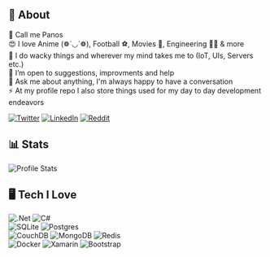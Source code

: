 ## 🌠 About

🪪 Call me Panos  
😍 I love Anime (❁´◡`❁), Football ⚽, Movies 🎥, Engineering 🧑‍🔬 & more  
🔭 I do wacky things and wherever my mind takes me to (IoT, UIs, Servers etc.)  
🤝 I’m open to suggestions, improvments and help  
💬 Ask me about anything, I'm always happy to have a conversation  
⚡ At my profile repo I also store things used for my day to day development endeavors  

[![Twitter](https://img.shields.io/badge/Twitter-%231DA1F2.svg?logo=Twitter&logoColor=white)](https://twitter.com/panoukos41) [![LinkedIn](https://img.shields.io/badge/LinkedIn-%230077B5.svg?logo=linkedin&logoColor=white)](https://linkedin.com/in/panoukos) [![Reddit](https://img.shields.io/badge/Reddit-%23FF4500.svg?logo=Reddit&logoColor=white)](https://reddit.com/user/panoukos41)  

## 📊 Stats
![Profile Stats](https://github-readme-stats.vercel.app/api?username=panoukos41&theme=radical&hide_border=true&show_icons=true)

## 🖥️ Tech I Love
![.Net](https://img.shields.io/badge/.NET-5C2D91?style=for-the-badge&logo=.net&logoColor=white) ![C#](https://img.shields.io/badge/c%23-%23239120.svg?style=for-the-badge&logo=c-sharp&logoColor=white)  
![SQLite](https://img.shields.io/badge/sqlite-%2307405e.svg?style=for-the-badge&logo=sqlite&logoColor=white) ![Postgres](https://img.shields.io/badge/postgres-%23316192.svg?style=for-the-badge&logo=postgresql&logoColor=white)  
![CouchDB](https://img.shields.io/badge/CouchDB-E32428?style=for-the-badge&logo=apachecouchdb&logoColor=white) ![MongoDB](https://img.shields.io/badge/MongoDB-%234ea94b.svg?style=for-the-badge&logo=mongodb&logoColor=white) ![Redis](https://img.shields.io/badge/redis-%23DD0031.svg?style=for-the-badge&logo=redis&logoColor=white)  
![Docker](https://img.shields.io/badge/docker-%230db7ed.svg?style=for-the-badge&logo=docker&logoColor=white) ![Xamarin](https://img.shields.io/badge/Xamarin-3199DC?style=for-the-badge&logo=xamarin&logoColor=white) ![Bootstrap](https://img.shields.io/badge/bootstrap-%23563D7C.svg?style=for-the-badge&logo=bootstrap&logoColor=white)
